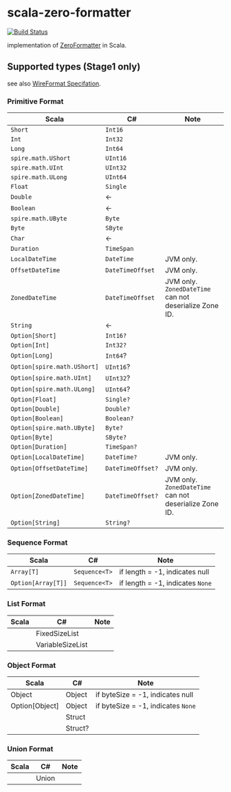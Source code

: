 # scala-zero-formatter

[![Build Status](https://travis-ci.org/pocketberserker/scala-zero-formatter.svg?branch=master)](https://travis-ci.org/pocketberserker/scala-zero-formatter)

implementation of [ZeroFormatter](https://github.com/neuecc/ZeroFormatter) in Scala.

## Supported types (Stage1 only)

see also [WireFormat Specifation](https://github.com/neuecc/ZeroFormatter/tree/1.5.7#wireformat-specification).

### Primitive Format

| Scala | C# | Note |
| ---- | ---- | --- |
| `Short` | `Int16` | |
| `Int` | `Int32`| |
| `Long` | `Int64` | |
| `spire.math.UShort` | `UInt16` | |
| `spire.math.UInt` | `UInt32` | |
| `spire.math.ULong` | `UInt64` | |
| `Float` | `Single` | |
| `Double` | ← | |
| `Boolean` | ← | |
| `spire.math.UByte` | `Byte` | |
| `Byte` | `SByte` | |
| `Char` | ← | |
| `Duration` | `TimeSpan` | |
| `LocalDateTime` | `DateTime` | JVM only. |
| `OffsetDateTime` | `DateTimeOffset` | JVM only. |
| `ZonedDateTime` | `DateTimeOffset` | JVM only. `ZonedDateTime` can not deserialize Zone ID. |
| `String` | ← | |
| `Option[Short]` | `Int16?` | |
| `Option[Int]` | `Int32?`| |
| `Option[Long]` | `Int64`? | |
| `Option[spire.math.UShort]` | `UInt16`? | |
| `Option[spire.math.UInt]` | `UInt32`? | |
| `Option[spire.math.ULong]` | `UInt64`? | |
| `Option[Float]` | `Single?` | |
| `Option[Double]` | `Double?` | |
| `Option[Boolean]` | `Boolean?` | |
| `Option[spire.math.UByte]` | `Byte?` | |
| `Option[Byte]` | `SByte?` | |
| `Option[Duration]` | `TimeSpan?` | |
| `Option[LocalDateTime]` | `DateTime?` | JVM only. |
| `Option[OffsetDateTime]` | `DateTimeOffset?` | JVM only. |
| `Option[ZonedDateTime]` | `DateTimeOffset?` | JVM only. `ZonedDateTime` can not deserialize Zone ID. |
| `Option[String]` | `String?` | |

### Sequence Format

| Scala | C# | Note |
| ---- | ---- | --- |
| `Array[T]` | `Sequence<T>` | if length = -1, indicates null |
| `Option[Array[T]]` | `Sequence<T>` | if length = -1, indicates `None` |

### List Format

| Scala | C# | Note |
| ---- | ---- | --- |
| | FixedSizeList | |
| | VariableSizeList | |

### Object Format

| Scala | C# | Note |
| ---- | ---- | --- |
| Object | Object | if byteSize = -1, indicates null |
| Option[Object] | Object | if byteSize = -1, indicates `None` |
| | Struct | |
| | Struct? | |

### Union Format

| Scala | C# | Note |
| ---- | ---- | --- |
| | Union | |
